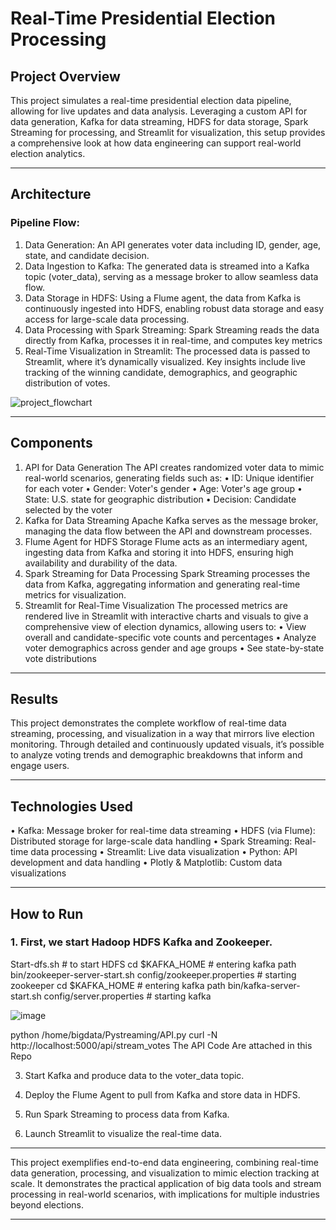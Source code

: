 # Real-Time Presidential Election Processing
## Project Overview
This project simulates a real-time presidential election data pipeline, allowing for live updates and data analysis. Leveraging a custom API for data generation, Kafka for data streaming, HDFS for data storage, Spark Streaming for processing, and Streamlit for visualization, this setup provides a comprehensive look at how data engineering can support real-world election analytics.
________________________________________
## Architecture
### Pipeline Flow:
1.	Data Generation: An API generates voter data including ID, gender, age, state, and candidate decision.
2.	Data Ingestion to Kafka: The generated data is streamed into a Kafka topic (voter_data), serving as a message broker to allow seamless data flow.
3.	Data Storage in HDFS: Using a Flume agent, the data from Kafka is continuously ingested into HDFS, enabling robust data storage and easy access for large-scale data processing.
4.	Data Processing with Spark Streaming: Spark Streaming reads the data directly from Kafka, processes it in real-time, and computes key metrics
5.	Real-Time Visualization in Streamlit: The processed data is passed to Streamlit, where it’s dynamically visualized. Key insights include live tracking of the winning candidate, demographics, and geographic distribution of votes.


![project_flowchart](https://github.com/user-attachments/assets/c9a516d0-8444-4da8-a84a-c11a2114d380)

________________________________________
## Components
1. API for Data Generation
The API creates randomized voter data to mimic real-world scenarios, generating fields such as:
•	ID: Unique identifier for each voter
•	Gender: Voter's gender
•	Age: Voter's age group
•	State: U.S. state for geographic distribution
•	Decision: Candidate selected by the voter
2. Kafka for Data Streaming
Apache Kafka serves as the message broker, managing the data flow between the API and downstream processes.
3. Flume Agent for HDFS Storage
Flume acts as an intermediary agent, ingesting data from Kafka and storing it into HDFS, ensuring high availability and durability of the data.
4. Spark Streaming for Data Processing
Spark Streaming processes the data from Kafka, aggregating information and generating real-time metrics for visualization.
5. Streamlit for Real-Time Visualization
The processed metrics are rendered live in Streamlit with interactive charts and visuals to give a comprehensive view of election dynamics, allowing users to:
•	View overall and candidate-specific vote counts and percentages
•	Analyze voter demographics across gender and age groups
•	See state-by-state vote distributions
________________________________________
## Results
This project demonstrates the complete workflow of real-time data streaming, processing, and visualization in a way that mirrors live election monitoring. Through detailed and continuously updated visuals, it’s possible to analyze voting trends and demographic breakdowns that inform and engage users.
________________________________________
## Technologies Used
•	Kafka: Message broker for real-time data streaming
•	HDFS (via Flume): Distributed storage for large-scale data handling
•	Spark Streaming: Real-time data processing
•	Streamlit: Live data visualization
•	Python: API development and data handling
•	Plotly & Matplotlib: Custom data visualizations
________________________________________
## How to Run
### 1.	First, we start Hadoop HDFS Kafka and Zookeeper.
Start-dfs.sh      # to start HDFS
cd $KAFKA_HOME    # entering kafka path
bin/zookeeper-server-start.sh config/zookeeper.properties     # starting zookeeper
cd $KAFKA_HOME    # entering kafka path
bin/kafka-server-start.sh config/server.properties            # starting kafka

![image](https://github.com/user-attachments/assets/2f63a0df-b563-4d53-9242-72d8b8d3a57c)


python /home/bigdata/Pystreaming/API.py
curl -N http://localhost:5000/api/stream_votes
The API Code Are attached in this Repo

3.	Start Kafka and produce data to the voter_data topic.


5.	Deploy the Flume Agent to pull from Kafka and store data in HDFS.
6.	Run Spark Streaming to process data from Kafka.
7.	Launch Streamlit to visualize the real-time data.
________________________________________
This project exemplifies end-to-end data engineering, combining real-time data generation, processing, and visualization to mimic election tracking at scale. It demonstrates the practical application of big data tools and stream processing in real-world scenarios, with implications for multiple industries beyond elections.
________________________________________
